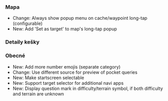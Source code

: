 ### Mapa
- Change: Always show popup menu on cache/waypoint long-tap (configurable)
- New: Add 'Set as target' to map's long-tap popup

### Detaily kešky

### Obecné
- New: Add more number emojis (separate category)
- Change: Use different source for preview of pocket queries
- New: Make startscreen selectable
- New: Support target selector for additional navi apps
- New: Display question mark in difficulty/terrain symbol, if both difficulty and terrain are unknown
